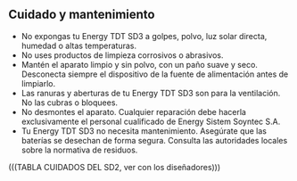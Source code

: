 ## Cuidado y mantenimiento

* No expongas tu Energy TDT SD3 a golpes, polvo, luz solar directa, humedad o altas temperaturas.
* No uses productos de limpieza corrosivos o abrasivos. 
* Mantén el aparato limpio y sin polvo, con un paño suave y seco. Desconecta siempre el dispositivo de la fuente de alimentación antes de limpiarlo.
* Las ranuras y aberturas de tu Energy TDT SD3 son para la ventilación. No las cubras o
bloquees.
* No desmontes el aparato. Cualquier reparación debe hacerla exclusivamente el personal cualificado de Energy
Sistem Soyntec S.A.
* Tu Energy TDT SD3 no necesita mantenimiento. Asegúrate que las baterías se desechan de forma segura. Consulta las autoridades locales sobre la normativa de residuos.

(((TABLA CUIDADOS DEL SD2, ver con los diseñadores)))


